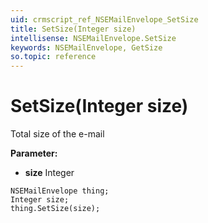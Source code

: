 ```yaml
---
uid: crmscript_ref_NSEMailEnvelope_SetSize
title: SetSize(Integer size)
intellisense: NSEMailEnvelope.SetSize
keywords: NSEMailEnvelope, GetSize
so.topic: reference
---
```


# SetSize(Integer size)

Total size of the e-mail

**Parameter:** 
* **size** Integer

```crmscript
NSEMailEnvelope thing;
Integer size;
thing.SetSize(size);
```

